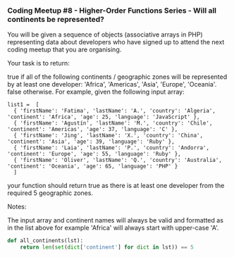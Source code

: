### Coding Meetup #8 - Higher-Order Functions Series - Will all continents be represented?

You will be given a sequence of objects (associative arrays in PHP) representing data about developers who have signed up to attend the next coding meetup that you are organising.

Your task is to return:

true if all of the following continents / geographic zones will be represented by at least one developer: 'Africa', 'Americas', 'Asia', 'Europe', 'Oceania'. false otherwise. For example, given the following input array:

```
list1 =  [
  { 'firstName': 'Fatima', 'lastName': 'A.', 'country': 'Algeria', 'continent': 'Africa', 'age': 25, 'language': 'JavaScript' },
  { 'firstName': 'Agustín', 'lastName': 'M.', 'country': 'Chile', 'continent': 'Americas', 'age': 37, 'language': 'C' },
  { 'firstName': 'Jing', 'lastName': 'X.', 'country': 'China', 'continent': 'Asia', 'age': 39, 'language': 'Ruby' },
  { 'firstName': 'Laia', 'lastName': 'P.', 'country': 'Andorra', 'continent': 'Europe', 'age': 55, 'language': 'Ruby' },
  { 'firstName': 'Oliver', 'lastName': 'Q.', 'country': 'Australia', 'continent': 'Oceania', 'age': 65, 'language': 'PHP' }
  ]
```

your function should return true as there is at least one developer from the required 5 geographic zones.

Notes:

The input array and continent names will always be valid and formatted as in the list above for example 'Africa' will always start with upper-case 'A'.

```py
def all_continents(lst): 
    return len(set(dict['continent'] for dict in lst)) == 5
```

